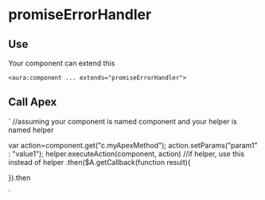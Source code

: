 # promiseErrorHandler

## Use
Your component can extend this

`
<aura:component ... extends="promiseErrorHandler">
`

## Call Apex

`
//assuming your component is named component and your helper is named helper

var action=component.get("c.myApexMethod");
action.setParams("param1" : "value1");
helper.executeAction(component, action) //if helper, use this instead of helper
.then($A.getCallback(function result){

}).then



`


